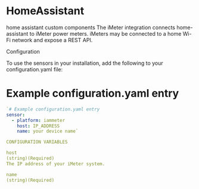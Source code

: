 # HomeAssistant
home assistant custom components
The iMeter integration connects home-assistant to iMeter power meters. iMeters may be connected to a home Wi-Fi network and expose a REST API.

Configuration

To use the sensors in your installation, add the following to your configuration.yaml file:

# Example configuration.yaml entry
```yaml
`# Example configuration.yaml entry
sensor:
  - platform: iammeter
    host: IP_ADDRESS
    name: your device name`

CONFIGURATION VARIABLES

host
(string)(Required)
The IP address of your iMeter system.

name
(string)(Required)
